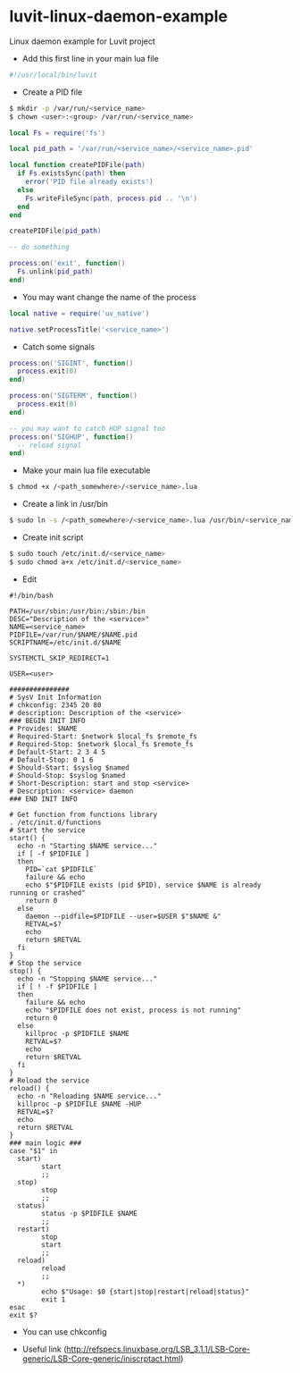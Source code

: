 luvit-linux-daemon-example
==========================

Linux daemon example for Luvit project

* Add this first line in your main lua file

```lua
#!/usr/local/bin/luvit
```

* Create a PID file

```bash
$ mkdir -p /var/run/<service_name>
$ chown <user>:<group> /var/run/<service_name>
```

```lua
local Fs = require('fs')

local pid_path = '/var/run/<service_name>/<service_name>.pid'

local function createPIDFile(path)
  if Fs.existsSync(path) then
    error('PID file already exists')
  else
    Fs.writeFileSync(path, process.pid .. '\n')
  end
end

createPIDFile(pid_path)

-- do something

process:on('exit', function()
  Fs.unlink(pid_path)
end)
```

* You may want change the name of the process

```lua
local native = require('uv_native')

native.setProcessTitle('<service_name>')
```

* Catch some signals

```lua
process:on('SIGINT', function()
  process.exit(0)
end)

process:on('SIGTERM', function()
  process.exit(0)
end)

-- you may want to catch HUP signal too
process:on('SIGHUP', function()
  -- reload signal
end)
```

* Make your main lua file executable

```bash
$ chmod +x /<path_somewhere>/<service_name>.lua
```

* Create a link in /usr/bin

```bash
$ sudo ln -s /<path_somewhere>/<service_name>.lua /usr/bin/<service_name>
```

* Create init script

```bash
$ sudo touch /etc/init.d/<service_name>
$ sudo chmod a+x /etc/init.d/<service_name>
```

* Edit

```shell
#!/bin/bash

PATH=/usr/sbin:/usr/bin:/sbin:/bin
DESC="Description of the <service>"
NAME=<service_name>
PIDFILE=/var/run/$NAME/$NAME.pid
SCRIPTNAME=/etc/init.d/$NAME

SYSTEMCTL_SKIP_REDIRECT=1

USER=<user>

###############
# SysV Init Information
# chkconfig: 2345 20 80
# description: Description of the <service>
### BEGIN INIT INFO
# Provides: $NAME
# Required-Start: $network $local_fs $remote_fs
# Required-Stop: $network $local_fs $remote_fs
# Default-Start: 2 3 4 5
# Default-Stop: 0 1 6
# Should-Start: $syslog $named
# Should-Stop: $syslog $named
# Short-Description: start and stop <service>
# Description: <service> daemon
### END INIT INFO

# Get function from functions library
. /etc/init.d/functions
# Start the service
start() {
  echo -n "Starting $NAME service..."
  if [ -f $PIDFILE ]
  then
    PID=`cat $PIDFILE`
    failure && echo
    echo $"$PIDFILE exists (pid $PID), service $NAME is already running or crashed"
    return 0
  else
    daemon --pidfile=$PIDFILE --user=$USER $"$NAME &"
    RETVAL=$?
    echo
    return $RETVAL
  fi
}
# Stop the service
stop() {
  echo -n "Stopping $NAME service..."
  if [ ! -f $PIDFILE ]
  then
    failure && echo
    echo "$PIDFILE does not exist, process is not running"
    return 0
  else
    killproc -p $PIDFILE $NAME
    RETVAL=$?
    echo
    return $RETVAL
  fi
}
# Reload the service
reload() {
  echo -n "Reloading $NAME service..."
  killproc -p $PIDFILE $NAME -HUP
  RETVAL=$?
  echo
  return $RETVAL
}
### main logic ###
case "$1" in
  start)
        start
        ;;
  stop)
        stop
        ;;
  status)
        status -p $PIDFILE $NAME
        ;;
  restart)
        stop
        start
        ;;
  reload)
        reload
        ;;
  *)
        echo $"Usage: $0 {start|stop|restart|reload|status}"
        exit 1
esac
exit $?
```

* You can use chkconfig

* Useful link
(http://refspecs.linuxbase.org/LSB_3.1.1/LSB-Core-generic/LSB-Core-generic/iniscrptact.html)
